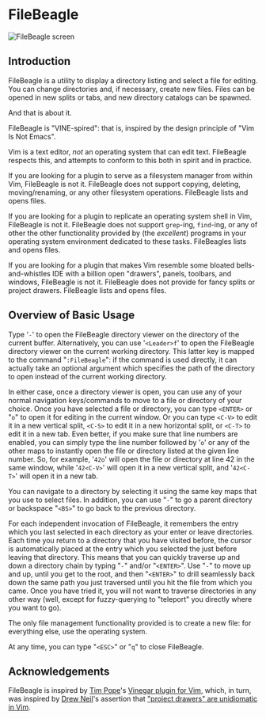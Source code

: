 # FileBeagle

![FileBeagle screen](http://jeetworks.org/wp-content/uploads/filebeagle2.png)

## Introduction

FileBeagle is a utility to display a directory listing and select a file for
editing. You can change directories and, if necessary, create new files. Files
can be opened in new splits or tabs, and new directory catalogs can be spawned.

And that is about it.

FileBeagle is "VINE-spired": that is, inspired by the design principle of "Vim
Is Not Emacs".

Vim is a text editor, *not* an operating system that can edit text. FileBeagle
respects this, and attempts to conform to this both in spirit and in practice.

If you are looking for a plugin to serve as a filesystem manager from within
Vim, FileBeagle is not it. FileBeagle does not support copying, deleting,
moving/renaming, or any other filesystem operations. FileBeagle lists and opens
files.

If you are looking for a plugin to replicate an operating system shell in Vim,
FileBeagle is not it. FileBeagle does not support `grep`-ing, `find`-ing, or
any of other the other functionality provided by (the *excellent*) programs in
your operating system environment dedicated to these tasks. FileBeagles lists
and opens files.

If you are looking for a plugin that makes Vim resemble some bloated
bells-and-whistles IDE with a billion open "drawers", panels, toolbars, and
windows, FileBeagle is not it. FileBeagle does not provide for fancy
splits or project drawers. FileBeagle lists and opens files.

## Overview of Basic Usage

Type '`-`' to open the FileBeagle directory viewer on the directory of the
current buffer. Alternatively, you can use '`<Leader>f`' to open the FileBeagle
directory viewer on the current working directory. This latter key is mapped to
the command "`:FileBeagle`": if the command is used directly, it can actually
take an optional argument which specifies the path of the directory to open
instead of the current working directory.

In either case, once a directory viewer is open, you can use any of your normal
navigation keys/commands to move to a file or directory of your choice. Once
you have selected a file or directory, you can type `<ENTER>` or "`o`" to open
it for editing in the current window. Or you can type `<C-V>` to edit it in a
new vertical split, `<C-S>` to edit it in a new horizontal split, or `<C-T>` to
edit it in a new tab. Even better, if you make sure that line numbers are
enabled, you can simply type the line number followed by '`o`' or any of the
other maps to instantly open the file or directory listed at the given line
number. So, for example, '`42o`' will open the file or directory at line 42 in
the same window, while '`42<C-V>`' will open it in a new vertical split, and
'`42<C-T>`' will open it in a new tab.

You can navigate to a directory by selecting it using the same key maps that
you use to select files. In addition, you can use "`-`" to go a parent
directory or backspace "`<BS>`" to go back to the previous directory.

For each independent invocation of FileBeagle, it remembers the entry which you
last selected in each directory as your enter or leave directories. Each time
you return to a directory that you have visited before, the cursor is
automatically placed at the entry which you selected the just before leaving
that directory. This means that you can quickly traverse up and down a
directory chain by typing "`-`" and/or "`<ENTER>`". Use "`-`" to move up and
up, until you get to the root, and then "`<ENTER>`" to drill seamlessly back
down the same path you just traversed until you hit the file from which you
came. Once you have tried it, you will not want to traverse directories in any
other way (well, except for fuzzy-querying to "teleport" you directly where you
want to go).

The only file management functionality provided is to create a new file: for
everything else, use the operating system.

At any time, you can type "`<ESC>`" or "`q`" to close FileBeagle.

## Acknowledgements

FileBeagle is inspired by [Tim Pope](http://tpo.pe/)'s [Vinegar plugin for Vim](https://github.com/tpope/vim-vinegar.git), which, in turn, was inspired by [Drew Neil](http://drewneil.com/)'s assertion that ["project drawers" are unidiomatic in Vim](http://vimcasts.org/blog/2013/01/oil-and-vinegar-split-windows-and-project-drawer/).
